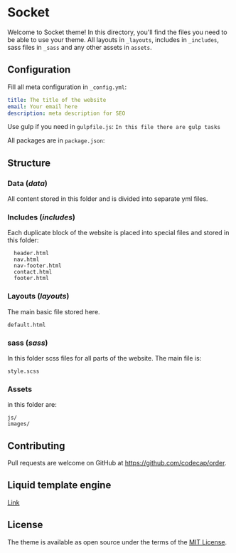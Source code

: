# Socket

Welcome to Socket theme! In this directory, you'll find the files you need to be able to use your theme. All layouts in `_layouts`, includes in `_includes`, sass files in `_sass` and any other assets in `assets`.

## Configuration

Fill all meta configuration in  `_config.yml`:

```yaml
title: The title of the website
email: Your email here
description: meta description for SEO
```

Use gulp if you need in  `gulpfile.js`: `In this file there are gulp tasks`

All packages are in  `package.json`:

## Structure

### Data (_data_)
  All content stored in this folder and is divided into separate yml files.

### Includes (_includes_)
  Each duplicate block of the website is placed into special files and stored in this folder:

      header.html
      nav.html
      nav-footer.html
      contact.html
      footer.html

### Layouts (_layouts_)
  The main basic file stored here.

    default.html

### sass (_sass_)
  In this folder scss files for all parts of the website. The main file is:

    style.scss

### Assets
  in this folder are:

    js/
    images/

## Contributing

Pull requests are welcome on GitHub at https://github.com/codecap/order.

## Liquid template engine
[Link](https://shopify.github.io/liquid/)


## License

The theme is available as open source under the terms of the [MIT License](https://opensource.org/licenses/MIT).
